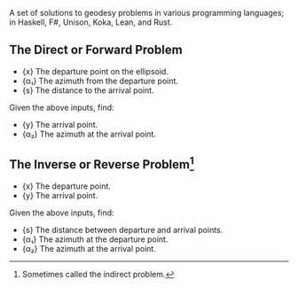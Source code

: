 A set of solutions to geodesy problems in various programming languages; in
Haskell, F#, Unison, Koka, Lean, and Rust.

## The Direct or Forward Problem

  * {x} The departure point on the ellipsoid.
  * {α₁} The azimuth from the departure point.
  * {s} The distance to the arrival point.
  
Given the above inputs, find:
  * {y} The arrival point.
  * {α₂} The azimuth at the arrival point.


## The Inverse or Reverse Problem[^1]

  * {x} The departure point.
  * {y} The arrival point.

Given the above inputs, find:
  
  * {s} The distance between departure and arrival points.
  * {α₁} The azimuth at the departure point.
  * {α₂} The azimuth at the arrival point.

[^1]: Sometimes called the indirect problem.